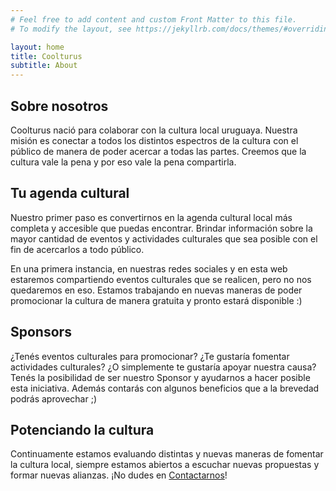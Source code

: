 ```yaml
---
# Feel free to add content and custom Front Matter to this file.
# To modify the layout, see https://jekyllrb.com/docs/themes/#overriding-theme-defaults

layout: home
title: Coolturus
subtitle: About
---
```

## Sobre nosotros
Coolturus nació para colaborar con la cultura local uruguaya. Nuestra misión es conectar a todos los distintos espectros de la cultura con el público de manera de poder acercar a todas las partes. Creemos que la cultura vale la pena y por eso vale la pena compartirla. 

## Tu agenda cultural
Nuestro primer paso es convertirnos en la agenda cultural local más completa y accesible que puedas encontrar. Brindar información sobre la mayor cantidad de eventos y actividades culturales que sea posible con el fin de acercarlos a todo público.

En una primera instancia, en nuestras redes sociales y en esta web estaremos compartiendo eventos culturales que se realicen, pero no nos quedaremos en eso. Estamos trabajando en nuevas maneras de poder promocionar la cultura de manera gratuita y pronto estará disponible :)

## Sponsors
¿Tenés eventos culturales para promocionar? ¿Te gustaría fomentar actividades culturales? ¿O simplemente te gustaría apoyar nuestra causa? Tenés la posibilidad de ser nuestro Sponsor y ayudarnos a hacer posible esta iniciativa. Además contarás con algunos beneficios que a la brevedad podrás aprovechar ;) 

## Potenciando la cultura
Continuamente estamos evaluando distintas y nuevas maneras de fomentar la cultura local, siempre estamos abiertos a escuchar nuevas propuestas y formar nuevas alianzas. ¡No dudes en [Contactarnos](/contact)!